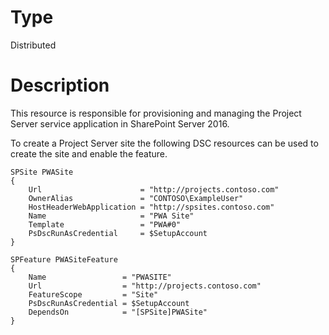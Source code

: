 # Type

Distributed

# Description

This resource is responsible for provisioning and managing the Project Server
service application in SharePoint Server 2016.

To create a Project Server site the following DSC resources can
be used to create the site and enable the feature.

    SPSite PWASite
    {
        Url                      = "http://projects.contoso.com"
        OwnerAlias               = "CONTOSO\ExampleUser"
        HostHeaderWebApplication = "http://spsites.contoso.com"
        Name                     = "PWA Site"
        Template                 = "PWA#0"
        PsDscRunAsCredential     = $SetupAccount
    }

    SPFeature PWASiteFeature
    {
        Name                 = "PWASITE"
        Url                  = "http://projects.contoso.com"
        FeatureScope         = "Site"
        PsDscRunAsCredential = $SetupAccount
        DependsOn            = "[SPSite]PWASite"
    }
